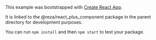 This example was bootstrapped with [Create React App](https://github.com/facebook/create-react-app).

It is linked to the @reza/react_plus_component package in the parent directory for development purposes.

You can run `npm install` and then `npm start` to test your package.
